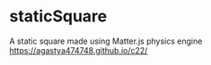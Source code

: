# staticSquare
A static square made using Matter.js physics engine
 https://agastya474748.github.io/c22/
